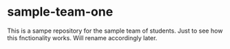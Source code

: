 # sample-team-one
This is a sampe  repository for the sample team of students. Just to see how this fnctionality works. Will rename accordingly later.

